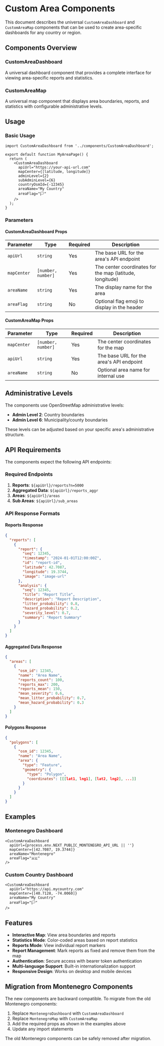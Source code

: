 # Custom Area Components

This document describes the universal `CustomAreaDashboard` and `CustomAreaMap` components that can be used to create area-specific dashboards for any country or region.

## Components Overview

### CustomAreaDashboard
A universal dashboard component that provides a complete interface for viewing area-specific reports and statistics.

### CustomAreaMap
A universal map component that displays area boundaries, reports, and statistics with configurable administrative levels.

## Usage

### Basic Usage

```tsx
import CustomAreaDashboard from '../components/CustomAreaDashboard';

export default function MyAreaPage() {
  return (
    <CustomAreaDashboard 
      apiUrl="https://your-api-url.com"
      mapCenter={[latitude, longitude]}
      adminLevel={2}
      subAdminLevel={6}
      countryOsmId={-12345}
      areaName="My Country"
      areaFlag="🏳️"
    />
  );
}
```

### Parameters

#### CustomAreaDashboard Props

| Parameter | Type | Required | Description |
|-----------|------|----------|-------------|
| `apiUrl` | `string` | Yes | The base URL for the area's API endpoint |
| `mapCenter` | `[number, number]` | Yes | The center coordinates for the map (latitude, longitude) |
| `areaName` | `string` | Yes | The display name for the area |
| `areaFlag` | `string` | No | Optional flag emoji to display in the header |

#### CustomAreaMap Props

| Parameter | Type | Required | Description |
|-----------|------|----------|-------------|
| `mapCenter` | `[number, number]` | Yes | The center coordinates for the map |
| `apiUrl` | `string` | Yes | The base URL for the area's API endpoint |
| `areaName` | `string` | No | Optional area name for internal use |

## Administrative Levels

The components use OpenStreetMap administrative levels:

- **Admin Level 2**: Country boundaries
- **Admin Level 6**: Municipality/county boundaries

These levels can be adjusted based on your specific area's administrative structure.

## API Requirements

The components expect the following API endpoints:

### Required Endpoints

1. **Reports**: `${apiUrl}/reports?n=5000`
2. **Aggregated Data**: `${apiUrl}/reports_aggr`
3. **Areas**: `${apiUrl}/areas`
4. **Sub Areas**: `${apiUrl}/sub_areas`

### API Response Formats

#### Reports Response
```json
{
  "reports": [
    {
      "report": {
        "seq": 12345,
        "timestamp": "2024-01-01T12:00:00Z",
        "id": "report-id",
        "latitude": 42.7087,
        "longitude": 19.3744,
        "image": "image-url"
      },
      "analysis": {
        "seq": 12345,
        "title": "Report Title",
        "description": "Report Description",
        "litter_probability": 0.8,
        "hazard_probability": 0.2,
        "severity_level": 0.7,
        "summary": "Report Summary"
      }
    }
  ]
}
```

#### Aggregated Data Response
```json
{
  "areas": [
    {
      "osm_id": 12345,
      "name": "Area Name",
      "reports_count": 100,
      "reports_max": 200,
      "reports_mean": 150,
      "mean_severity": 0.6,
      "mean_litter_probability": 0.7,
      "mean_hazard_probability": 0.3
    }
  ]
}
```

#### Polygons Response
```json
{
  "polygons": [
    {
      "osm_id": 12345,
      "name": "Area Name",
      "area": {
        "type": "Feature",
        "geometry": {
          "type": "Polygon",
          "coordinates": [[[lat1, lng1], [lat2, lng2], ...]]
        }
      }
    }
  ]
}
```

## Examples

### Montenegro Dashboard
```tsx
<CustomAreaDashboard 
  apiUrl={process.env.NEXT_PUBLIC_MONTENEGRO_API_URL || ''}
  mapCenter={[42.7087, 19.3744]}
  areaName="Montenegro"
  areaFlag="🇲🇪"
/>
```

### Custom Country Dashboard
```tsx
<CustomAreaDashboard 
  apiUrl="https://api.mycountry.com"
  mapCenter={[40.7128, -74.0060]}
  areaName="My Country"
  areaFlag="🏳️"
/>
```

## Features

- **Interactive Map**: View area boundaries and reports
- **Statistics Mode**: Color-coded areas based on report statistics
- **Reports Mode**: View individual report markers
- **Report Management**: Mark reports as fixed and remove them from the map
- **Authentication**: Secure access with bearer token authentication
- **Multi-language Support**: Built-in internationalization support
- **Responsive Design**: Works on desktop and mobile devices

## Migration from Montenegro Components

The new components are backward compatible. To migrate from the old Montenegro components:

1. Replace `MontenegroDashboard` with `CustomAreaDashboard`
2. Replace `MontenegroMap` with `CustomAreaMap`
3. Add the required props as shown in the examples above
4. Update any import statements

The old Montenegro components can be safely removed after migration. 